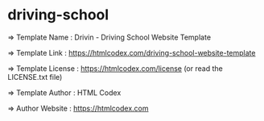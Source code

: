# driving-school
  =>  Template Name    : Drivin - Driving School Website Template

  =>  Template Link    : https://htmlcodex.com/driving-school-website-template

  =>  Template License : https://htmlcodex.com/license (or read the LICENSE.txt file)

  =>  Template Author  : HTML Codex

  =>  Author Website   : https://htmlcodex.com
